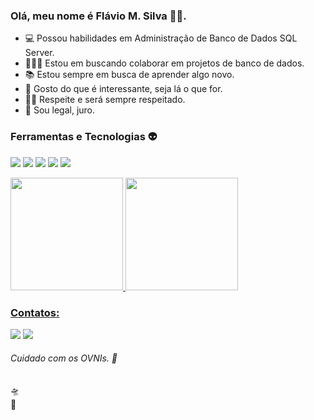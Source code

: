 ### Olá, meu nome é Flávio M. Silva 🏳️‍🌈.

- 💻 Possou habilidades em Administração de Banco de Dados SQL Server.
- 🙋🏻‍♂️ Estou em buscando colaborar em projetos de banco de dados.
- 📚 Estou sempre em busca de aprender algo novo.
- 🧩 Gosto do que é interessante, seja lá o que for.
- 🤝🏻 Respeite e será sempre respeitado.
- 🐻 Sou legal, juro.

### Ferramentas e Tecnologias 👽

<img loading="lazy" src="https://img.shields.io/badge/Git-F05032.svg?style=for-the-badge&logo=Git&logoColor=white"/> <img loading="lazy" src="https://img.shields.io/badge/Microsoft%20SQL%20Server-CC2927.svg?style=for-the-badge&logo=Microsoft-SQL-Server&logoColor=white"/> <img loading="lazy" src="https://img.shields.io/badge/PostgreSQL-4169E1.svg?style=for-the-badge&logo=PostgreSQL&logoColor=white"/> <img loading="lazy" src="https://img.shields.io/badge/Microsoft%20Azure-0078D4.svg?style=for-the-badge&logo=Microsoft-Azure&logoColor=white"/> <img loading="lazy" src="https://img.shields.io/badge/UML-FABD14.svg?style=for-the-badge&logo=UML&logoColor=black"/> 



<div>
<a href="https://github.com/flavioms86">
<img loading="lazy" height="180em" src="https://github-readme-stats.vercel.app/api?username=flavioms86&show_icons=true&theme=vue-dark"/>
<img loading="lazy" height="180em" src="https://github-readme-stats.vercel.app/api/top-langs/?username=flavioms86&layout=donut&theme=vue-dark"/>
</div>


### Contatos:

<div>

<a href = "mailto:flavioms86@hotmail.com"><img loading="lazy" src="https://img.shields.io/badge/Microsoft%20Outlook-0078D4.svg?style=for-the-badge&logo=Microsoft-Outlook&logoColor=white" target="_blank"></a>
<a href="https://www.linkedin.com/in/flaviomsilva" target="_blank"><img loading="lazy" src="https://img.shields.io/badge/LinkedIn-0A66C2.svg?style=for-the-badge&logo=LinkedIn&logoColor=white" target="_blank"></a> 

 
###### Cuidado com os OVNIs. 👾

</div>
🛸
<br/>
🐄
          
<!--
**flavioms86/flavioms86** is a ✨ _special_ ✨ repository because its `README.md` (this file) appears on your GitHub profile.

Here are some ideas to get you started:

- 🔭 I’m currently working on ...
- 🌱 I’m currently learning ...
- 👯 I’m looking to collaborate on ...
- 🤔 I’m looking for help with ...
- 💬 Ask me about ...
- 📫 How to reach me: ...
- 😄 Pronouns: ...
- ⚡ Fun fact: ...
-->
